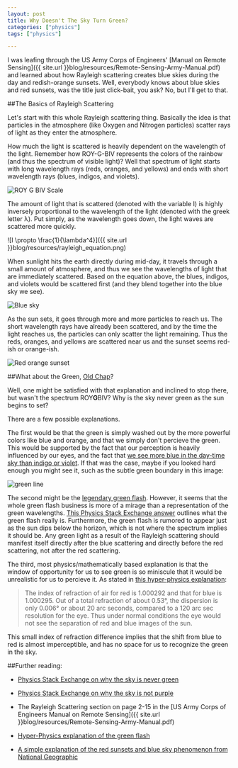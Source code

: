 ```yaml
---
layout: post
title: Why Doesn't The Sky Turn Green?
categories: ["physics"]
tags: ["physics"]

---
```


I was leafing through the US Army Corps of Engineers' [Manual on Remote Sensing]({{ site.url }}blog/resources/Remote-Sensing-Army-Manual.pdf) and learned about how Rayleigh scattering creates blue skies during the day and redish-orange sunsets. Well, everybody knows about blue skies and red sunsets, was the title just click-bait, you ask? No, but I'll get to that. 

##The Basics of Rayleigh Scattering

Let's start with this whole Rayleigh scattering thing. Basically the idea is that particles in the atmosphere (like Oxygen and Nitrogen particles) scatter rays of light as they enter the atmosphere. 

How much the light is scattered is heavily dependent on the wavelength of the light. Remember how ROY-G-BIV represents the colors of the rainbow (and thus the spectrum of visible light)? Well that spectrum of light starts with long wavelength rays (reds, oranges, and yellows) and ends with short wavelength rays (blues, indigos, and violets). 

![ROY G BIV Scale](http://usercontent1.hubimg.com/6875262_f520.jpg)

The amount of light that is scattered (denoted with the variable I) is highly inversely proportional to the wavelength of the light (denoted with the greek letter &lambda;). Put simply, as the wavelength goes down, the light waves are scattered more quickly.

![I \propto \frac{1}{\lambda^4}]({{ site.url }}blog/resources/rayleigh_equation.png)

When sunlight hits the earth directly during mid-day, it travels through a small amount of atmosphere, and thus we see the wavelengths of light that are immediately scattered. Based on the equation above, the blues, indigos, and violets would be scattered first (and they blend together into the blue sky we see). 

![Blue sky](http://www.givingwhatwecan.org/sites/givingwhatwecan.org/files/Krisztina%20Csortea/Create%20Story/blue_sky.jpg)

As the sun sets, it goes through more and more particles to reach us. The short wavelength rays have already been scattered, and by the time the light reaches us, the particles can only scatter the light remaining. Thus the reds, oranges, and yellows are scattered near us and the sunset seems red-ish or orange-ish. 

![Red orange sunset](http://www.effifoods.com/blog/wp-content/uploads/2015/05/red-orange-sunset.jpg)

##What about the Green, [Old Chap](http://www.shmoop.com/great-gatsby/green-light-symbol.html)?

Well, one might be satisfied with that explanation and inclined to stop there, but wasn't the spectrum ROY**G**BIV? Why is the sky never green as the sun begins to set?

There are a few possible explanations. 

The first would be that the green is simply washed out by the more powerful colors like blue and orange, and that we simply don't percieve the green. This would be supported by the fact that our perception is heavily influenced by our eyes, and the fact that [we see more blue in the day-time sky than indigo or violet](http://physics.stackexchange.com/a/28903). If that was the case, maybe if you looked hard enough you might see it, such as the subtle green boundary in this image:

![green line](http://s.imwx.com/common/articles/images/sunset-venicela_650x366.jpg)

The second might be the [legendary green flash](https://www.youtube.com/watch?v=gGgcZkxEWEc). However, it seems that the whole green flash business is more of a mirage than a representation of the green wavelengths. [This Physics Stack Exchange answer](http://physics.stackexchange.com/a/137211) outlines what the green flash really is. Furthermore, the green flash is rumored to appear just as the sun dips below the horizon, which is not where the spectrum implies it should be. Any green light as a result of the Rayleigh scattering should manifest itself directly after the blue scattering and directly before the red scattering, not after the red scattering. 

The third, most physics/mathematically based explanation is that the window of opportunity for us to see green is so miniscule that it would be unrealistic for us to percieve it. As stated in [this hyper-physics explanation](http://hyperphysics.phy-astr.gsu.edu/hbase/atmos/redsun.html):

>The index of refraction of air for red is 1.000292 and that for blue is 1.000295. Out of a total refraction of about 0.53°, the dispersion is only 0.006° or about 20 arc seconds, compared to a 120 arc sec resolution for the eye. Thus under normal conditions the eye would not see the separation of red and blue images of the sun.

This small index of refraction difference implies that the shift from blue to red is almost imperceptible, and has no space for us to recognize the green in the sky. 


##Further reading:

 - [Physics Stack Exchange on why the sky is never green](http://physics.stackexchange.com/a/137217)

 - [Physics Stack Exchange on why the sky is not purple](http://physics.stackexchange.com/a/28903)

 - The Rayleigh Scattering section on page 2-15 in the [US Army Corps of Engineers Manual on Remote Sensing]({{ site.url }}blog/resources/Remote-Sensing-Army-Manual.pdf)

 - [Hyper-Physics explanation of the green flash](http://hyperphysics.phy-astr.gsu.edu/hbase/atmos/redsun.html)

 - [A simple explanation of the red sunsets and blue sky phenomenon from National Geographic](http://news.nationalgeographic.com/news/2013/10/131027-sunset-sky-change-color-red-clouds-science/)

